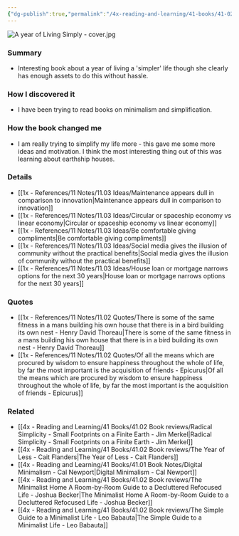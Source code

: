 ```yaml
---
{"dg-publish":true,"permalink":"/4x-reading-and-learning/41-books/41-02-book-reviews/a-year-of-living-simply-the-joys-of-a-life-less-complicated-kate-humble/","title":"A Year of Living Simply - The joys of a life less complicated - Kate Humble","created":"2024-08-29T20:05:24.788+03:00","updated":"2025-09-23T06:02:04.142+03:00"}
---
```


![A year of Living Simply - cover.jpg](/img/user/4x%20-%20Reading%20and%20Learning/41%20Books/41.03%20Cover%20images/A%20year%20of%20Living%20Simply%20-%20cover.jpg)
### Summary
- Interesting book about a year of living a 'simpler' life though she clearly has enough assets to do this without hassle.

### How I discovered it
- I have been trying to read books on minimalism and simplification.

### How the book changed me
- I am really trying to simplify my life more - this gave me some more ideas and motivation. I think the most interesting thing out of this was learning about earthship houses.

### Details
- [[1x - References/11 Notes/11.03 Ideas/Maintenance appears dull in comparison to innovation\|Maintenance appears dull in comparison to innovation]]
- [[1x - References/11 Notes/11.03 Ideas/Circular or spaceship economy vs linear economy\|Circular or spaceship economy vs linear economy]]
- [[1x - References/11 Notes/11.03 Ideas/Be comfortable giving compliments\|Be comfortable giving compliments]]
- [[1x - References/11 Notes/11.03 Ideas/Social media gives the illusion of community without the practical benefits\|Social media gives the illusion of community without the practical benefits]]
- [[1x - References/11 Notes/11.03 Ideas/House loan or mortgage narrows options for the next 30 years\|House loan or mortgage narrows options for the next 30 years]]

### Quotes
- [[1x - References/11 Notes/11.02 Quotes/There is some of the same fitness in a mans building his own house that there is in a bird building its own nest - Henry David Thoreau\|There is some of the same fitness in a mans building his own house that there is in a bird building its own nest - Henry David Thoreau]]
- [[1x - References/11 Notes/11.02 Quotes/Of all the means which are procured by wisdom to ensure happiness throughout the whole of life, by far the most important is the acquisition of friends - Epicurus\|Of all the means which are procured by wisdom to ensure happiness throughout the whole of life, by far the most important is the acquisition of friends - Epicurus]]

### Related
- [[4x - Reading and Learning/41 Books/41.02 Book reviews/Radical Simplicity - Small Footprints on a Finite Earth - Jim Merkel\|Radical Simplicity - Small Footprints on a Finite Earth - Jim Merkel]]
- [[4x - Reading and Learning/41 Books/41.02 Book reviews/The Year of Less - Cait Flanders\|The Year of Less - Cait Flanders]]
- [[4x - Reading and Learning/41 Books/41.01 Book Notes/Digital Minimalism - Cal Newport\|Digital Minimalism - Cal Newport]]
- [[4x - Reading and Learning/41 Books/41.02 Book reviews/The Minimalist Home A Room-by-Room Guide to a Decluttered Refocused Life - Joshua Becker\|The Minimalist Home A Room-by-Room Guide to a Decluttered Refocused Life - Joshua Becker]]
- [[4x - Reading and Learning/41 Books/41.02 Book reviews/The Simple Guide to a Minimalist Life - Leo Babauta\|The Simple Guide to a Minimalist Life - Leo Babauta]]
